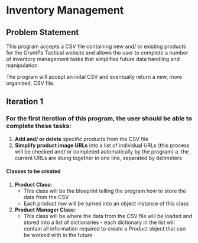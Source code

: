 # Inventory Management

## Problem Statement
This program accepts a CSV file containing new and/ or existing products for the GruntPa Tactical website and allows the user to complete a number of inventory management tasks that simplifies future data handling and manipulation.

The program will accept an inital CSV and eventually return a new, more organized, CSV file.

## Iteration 1
### For the first iteration of this program, the user should be able to complete these tasks:
1. **Add and/ or delete** specific products from the CSV file
2. **Simplify product image URLs** into a list of individual URLs (this process will be checked and/ or completed automatically by the program)
       a. the current URLs are stung together in one line, separated by delimeters
#### Classes to be created
1. **Product Class:**
   - This class will be the blueprint telling the program how to store the data from the CSV
   - Each product row will be turned into an object instance of this class
2. **Product Manager Class:**
   - This class will be where the data from the CSV file will be loaded and stored into a list of dictionaries
          - each dictionary in the list will contain all information required to create a Product object that can be worked with in the future




